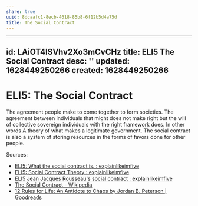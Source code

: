 ```yaml
---
share: true
uuid: 8dcaafc1-8ecb-4618-85b8-6f12b5d4a75d
title: The Social Contract
---
```

---
id: LAiOT4ISVhv2Xo3mCvCHz
title: ELI5 The Social Contract
desc: ''
updated: 1628449250266
created: 1628449250266
---
# ELI5: The Social Contract
The agreement people make to come together to form societies. The agreement between individuals that might does not make right but the will of collective sovereign individuals with the right framework does. In other words A theory of what makes a legitimate government. The social contract is also a system of storing resources in the forms of favors done for other people.

Sources:

*   [ELI5: What the social contract is. : explainlikeimfive](https://old.reddit.com/r/explainlikeimfive/comments/1dbp46/eli5_what_the_social_contract_is/)
*   [ELI5: Social Contract Theory : explainlikeimfive](https://old.reddit.com/r/explainlikeimfive/comments/1qe0j0/eli5_social_contract_theory/)
*   [ELI5 Jean Jacques Rousseau's social contract : explainlikeimfive](https://old.reddit.com/r/explainlikeimfive/comments/13a8qw/eli5_jean_jacques_rousseaus_social_contract/)
*   [The Social Contract - Wikipedia](https://en.wikipedia.org/wiki/The_Social_Contract)
*   [12 Rules for Life: An Antidote to Chaos by Jordan B. Peterson | Goodreads](https://www.goodreads.com/book/show/30257963-12-rules-for-life)